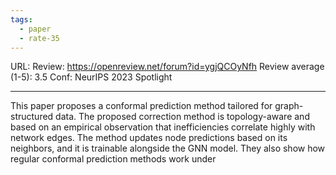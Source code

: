 ```yaml
---
tags:
  - paper
  - rate-35
---
```

URL: 
Review: https://openreview.net/forum?id=ygjQCOyNfh
Review average (1-5): 3.5
Conf: NeurIPS 2023 Spotlight

---

This paper proposes a conformal prediction method tailored for graph-structured data. The proposed correction method is topology-aware and based on an empirical observation that inefficiencies correlate highly with network edges. The method updates node predictions based on its neighbors, and it is trainable alongside the GNN model. They also show how regular conformal prediction methods work under